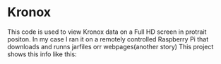 # Kronox

This code is used to view Kronox data on a Full HD screen in protrait positon.
In my case I ran it on a remotely controlled Raspberry Pi that downloads and runns jarfiles orr webpages(another story) 
This project shows this info like this:

